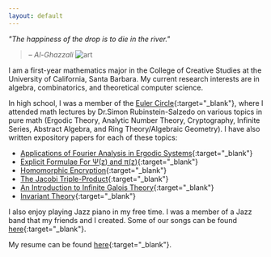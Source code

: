 ```yaml
---
layout: default
---
```


*"The happiness of the drop is to die in the river."*
> – <cite>Al-Ghazzali</cite>
![art](https://user-images.githubusercontent.com/49664689/105325271-431fd300-5b81-11eb-9d75-802e414fe965.jpg)

I am a first-year mathematics major in the College of Creative Studies at the University of California, Santa Barbara. My current research interests are in algebra, combinatorics, and theoretical computer science.

In high school, I was a member of the [Euler Circle](http://eulercircle.com){:target="_blank"}, where I attended math lectures by Dr.Simon Rubinstein-Salzedo on various topics in pure math (Ergodic Theory, Analytic Number Theory, Cryptography, Infinite Series, Abstract Algebra, and Ring Theory/Algebraic Geometry). I have also written expository papers for each of these topics:

* [Applications of Fourier Analysis in Ergodic Systems](http://simonrs.com/eulercircle/ergodictheory/krishna-rushil-fourier.pdf){:target="_blank"}
* [Explicit Formulae For &Psi;(z) and &pi;(z)](http://simonrs.com/eulercircle/analyticnt/krishna-explicit.pdf){:target="_blank"}
* [Homomorphic Encryption](http://simonrs.com/eulercircle/crypto2019/saadiq-rushil-krishna-homomorphic.pdf){:target="_blank"}
* [The Jacobi Triple-Product](http://simonrs.com/eulercircle/infiniteseries/krishna-tripleprod.pdf){:target="_blank"}
* [An Introduction to Infinite Galois Theory](http://simonrs.com/eulercircle/algebra2020/krishna-infinitegalois.pdf){:target="_blank"}
* [Invariant Theory](http://simonrs.com/eulercircle/rtag2020/krishna-invariant.pdf){:target="_blank"}

I also enjoy playing Jazz piano in my free time. I was a member of a Jazz band that my friends and I created. Some of our songs can be found [here](https://www.youtube.com/channel/UCd8hTfZHh_n0LqAocn8IXTw){:target="_blank"}.

My resume can be found [here](/cv.pdf){:target="_blank"}.



<!---
--->


